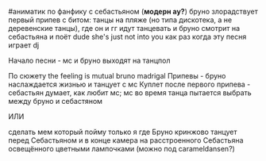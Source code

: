 #аниматик
по фанфику с себастьяном (**модерн ау?**)
бруно злорадствует
первый припев с битом:
	танцы на пляже (но типа дискотека, а не деревенские танцы), где он и гг идут танцевать и бруно смотрит на себастьяна и поёт dude she's just not into you как раз когда эту песня играет dj

Начало песни - мс и бруно выходят на танцпол

По сюжету the feeling is mutual bruno madrigal
Припевы - бруно наслаждается жизнью и танцует с мс
Куплет после первого припева - себастьян думает, как любит мс; мс во время танца пытается выбрать между бруно и себастяном

ИЛИ

сделать мем который пойму только я
где Бруно кринжово танцует перед Себастьяном и в конце камера на расстроенного Себастьяна освещённого цветными лампочками (можно под carameldansen?)